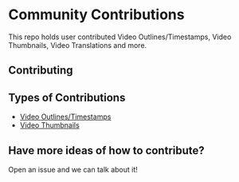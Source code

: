 # Community Contributions

This repo holds user contributed Video Outlines/Timestamps, Video Thumbnails, Video Translations and more.

## Contributing

<!-- * Take a look at the project board [here](https://github.com/CodingGarden/community-contributions/projects/1)
* Anything in the `To do` column is up for grabs
* To claim an issue in the `To do` column, open a pull request with the Issue number (e.g. `#2`) in the title of the pull request
  * When you begin working on something, be sure to open a pull request _before_ work is completed so that others can know you are working it
  * For e.g. Add `In Progress by @w3cj` to the top of the file -->

## Types of Contributions

* [Video Outlines/Timestamps](./outlines-timestamps)
* [Video Thumbnails](./thumbnails)

## Have more ideas of how to contribute?

Open an issue and we can talk about it!
